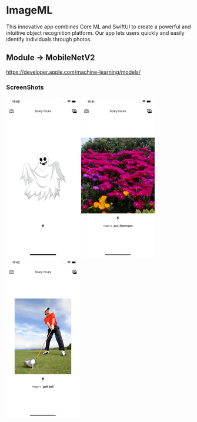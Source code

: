 # ImageML

This innovative app combines Core ML and SwiftUI to create a powerful and intuitive object recognition platform. Our app lets users quickly and easily identify individuals through photos.

## Module -> MobileNetV2
https://developer.apple.com/machine-learning/models/


### ScreenShots
<img src="ImageSports/ScreenShots/FirstScreen.png" alt="drawing" width="200"/>

<img src="ImageSports/ScreenShots/pot.png" alt="drawing" width="200"/>


<img src="ImageSports/ScreenShots/golf.png" alt="drawing" width="200"/>



